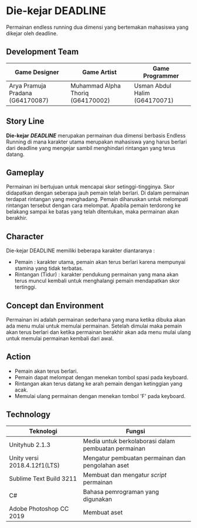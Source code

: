 # Die-kejar DEADLINE
Permainan endless running dua dimensi yang bertemakan mahasiswa yang dikejar oleh deadline.

## Development Team
| Game Designer | Game Artist | Game Programmer |
| ----- | ----- | ----- |
| Arya Pramuja Pradana (G64170087) | Muhammad Alpha Thoriq (G64170002) | Usman Abdul Halim (G64170071) |

## Story Line
**Die-kejar** ***DEADLINE*** merupakan permainan dua dimensi berbasis Endless Running di mana karakter utama merupakan mahasiswa yang harus berlari dari deadline yang mengejar sambil menghindari rintangan yang terus datang.

## Gameplay
Permainan ini bertujuan untuk mencapai skor setinggi-tingginya. Skor didapatkan dengan seberapa jauh pemain telah berlari. Di dalam permainan terdapat rintangan yang menghadang. Pemain diharuskan untuk melompati rintangan tersebut dengan cara melompat. Apabila pemain terdorong ke belakang sampai ke batas yang telah ditentukan, maka permainan akan berakhir.

## Character
Die-kejar DEADLINE memiliki beberapa karakter diantaranya :
- Pemain : karakter utama, pemain akan terus berlari karena mempunyai stamina yang tidak terbatas.
- Rintangan (Tidur) : karakter pendukung permainan yang mana akan terus muncul kembali untuk menghalangi pemain mendapatkan skor tertinggi.

## Concept dan Environment
Permainan ini adalah permainan sederhana yang mana ketika dibuka akan ada menu mulai untuk memulai permainan. Setelah dimulai maka pemain akan terus berlari dan ketika permainan berakhir akan ada menu mulai ulang untuk memulai permainan kembali dari awal.

## Action
- Pemain akan terus berlari.
- Pemain dapat melompat dengan menekan tombol spasi pada keyboard.
- Rintangan akan terus datang ke arah pemain dengan ketinggian yang acak.
- Memulai ulang permainan dengan menekan tombol 'F' pada keyboard.

## Technology
| Teknologi | Fungsi |
| ----------|--------|
| Unityhub 2.1.3| Media untuk berkolaborasi dalam pembuatan permainan |
| Unity versi 2018.4.12f1(LTS)| Mengatur pembuatan permainan dan pengolahan aset |
| Sublime Text Build 3211 | Membuat dan mengatur *script* permainan |
| C# | Bahasa pemrograman yang digunakan |
| Adobe Photoshop CC 2019 | Membuat aset |

